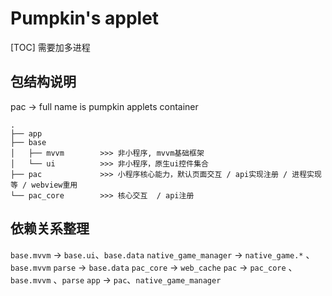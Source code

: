 # Pumpkin's applet

[TOC]
需要加多进程

## 包结构说明

pac -> full name is pumpkin applets container

```
.
├── app
├── base
│   ├── mvvm        >>> 非小程序, mvvm基础框架
│   └── ui          >>> 非小程序，原生ui控件集合
├── pac             >>> 小程序核心能力，默认页面交互 / api实现注册 / 进程实现等 / webview重用
└── pac_core        >>> 核心交互  / api注册 
```

## 依赖关系整理
`base.mvvm` -> `base.ui`、`base.data`
`native_game_manager` -> `native_game.*` 、`base.mvvm`
`parse` -> `base.data`
`pac_core` -> `web_cache`
`pac` -> `pac_core` 、 `base.mvvm` 、`parse`
`app` -> `pac`、`native_game_manager`

